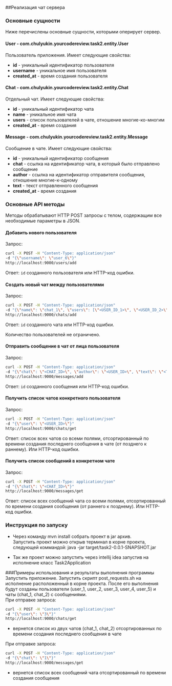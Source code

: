 ##Реализация чат сервера
### Основные сущности

Ниже перечислены основные сущности, которыми оперирует сервер.

#### User - com.chulyukin.yourcodereview.task2.entity.User
Пользователь приложения. Имеет следующие свойства:

* **id** - уникальный идентификатор пользователя
* **username** - уникальное имя пользователя
* **created_at** - время создания пользователя

#### Chat - com.chulyukin.yourcodereview.task2.entity.Chat

Отдельный чат. Имеет следующие свойства:

* **id** - уникальный идентификатор чата
* **name** - уникальное имя чата
* **users** - список пользователей в чате, отношение многие-ко-многим
* **created_at** - время создания

#### Message - com.chulyukin.yourcodereview.task2.entity.Message

Сообщение в чате. Имеет следующие свойства:

* **id** - уникальный идентификатор сообщения
* **chat** - ссылка на идентификатор чата, в который было отправлено сообщение
* **author** - ссылка на идентификатор отправителя сообщения, отношение многие-к-одному
* **text** - текст отправленного сообщения
* **created_at** - время создания

### Основные API методы

Методы обрабатывают HTTP POST запросы c телом, содержащим все необходимые параметры в JSON.

#### Добавить нового пользователя

Запрос:

```bash
curl -X POST -H "Content-Type: application/json" 
-d "{\"username\": \"user_6\"}" 
http://localhost:9000/users/add
```

Ответ: `id` созданного пользователя или HTTP-код ошибки.

#### Создать новый чат между пользователями

Запрос:

```bash
curl -X POST -H "Content-Type: application/json" 
-d "{\"name\": \"chat_1\", \"users\": [\"<USER_ID_1>\", \"<USER_ID_2>\"]}"
http://localhost:9000/chats/add 
```

Ответ: `id` созданного чата или HTTP-код ошибки.

Количество пользователей не ограничено.

#### Отправить сообщение в чат от лица пользователя

Запрос:

```bash
curl -X POST -H "Content-Type: application/json" 
-d "{\"chat\": \"<CHAT_ID>\", \"author\": \"<USER_ID>\", \"text\": \"<TEXT>\"}"
http://localhost:9000/messages/add
```

Ответ: `id` созданного сообщения или HTTP-код ошибки.

#### Получить список чатов конкретного пользователя

Запрос:

```bash
curl -X POST -H "Content-Type: application/json" 
-d "{\"user\": \"<USER_ID>\"}"
http://localhost:9000/chats/get
```

Ответ: cписок всех чатов со всеми полями, отсортированный по времени создания последнего сообщения в чате (от позднего к раннему). Или HTTP-код ошибки.

#### Получить список сообщений в конкретном чате

Запрос:

```bash
curl -X POST -H "Content-Type: application/json" 
-d "{\"chat\": \"<CHAT_ID>\"}"
http://localhost:9000/messages/get
```

Ответ: список всех сообщений чата со всеми полями, отсортированный по времени создания сообщения (от раннего к позднему). Или HTTP-код ошибки.


### Инструкция по запуску
- Через команду mvn install собрать проект в jar архив. <br>
  Запустить проект можно открыв терминал в корне проекта, следующей коммандой:
  java -jar target/task2-0.0.1-SNAPSHOT.jar

- Так же проект можно запустить через intellij idea запустив на исполнение класс Task2Application

###Примеры использования и результаты выполнения программы
Запустить приложение. 
Запустить скрипт post_requests.sh на исполнение расположенный в корне проекта.
После его выполнения будут созданы пользователи (user_1, user_2, user_3, user_4, user_5) и чаты (chat_1, chat_2) с сообщениями.
<br>При отправке запроса:<br> 
```bash
curl -X POST -H "Content-Type: application/json" 
-d "{\"user\": \"3\"}"
http://localhost:9000/chats/get
```
- вернется список из двух чатов (chat_1, chat_2) отсортированных по времени создания последнего сообщения в чате

При отправке запроса:<br>
```bash
curl -X POST -H "Content-Type: application/json" 
-d "{\"chat\": \"1\"}"
http://localhost:9000/messages/get
```
- вернется список всех сообщений чата отсортированный по времени создания сообщения 
